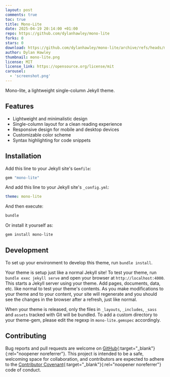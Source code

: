 ```yaml
---
layout: post
comments: true
toc: true
title: Mono-Lite
date: 2025-04-19 20:14:00 +01:00
repo: https://github.com/dylanhawley/mono-lite
forks: 0
stars: 0
download: https://github.com/dylanhawley/mono-lite/archive/refs/heads/main.zip
author: Dylan Hawley
thumbnail: mono-lite.png
license: MIT
license_link: https://opensource.org/license/mit
carousel:
  - 'screenshot.png'
---
```


Mono-lite, a lightweight single-column Jekyll theme.

## Features

- Lightweight and minimalistic design
- Single-column layout for a clean reading experience
- Responsive design for mobile and desktop devices
- Customizable color scheme
- Syntax highlighting for code snippets

## Installation

Add this line to your Jekyll site's `Gemfile`:

```ruby
gem "mono-lite"
```

And add this line to your Jekyll site's `_config.yml`:

```yaml
theme: mono-lite
```

And then execute:

```bash
bundle
```

Or install it yourself as:

```bash
gem install mono-lite
```

## Development

To set up your environment to develop this theme, run `bundle install`.

Your theme is setup just like a normal Jekyll site! To test your theme, run `bundle exec jekyll serve` and open your browser at `http://localhost:4000`. This starts a Jekyll server using your theme. Add pages, documents, data, etc. like normal to test your theme's contents. As you make modifications to your theme and to your content, your site will regenerate and you should see the changes in the browser after a refresh, just like normal.

When your theme is released, only the files in `_layouts`, `_includes`, `_sass` and `assets` tracked with Git will be bundled.
To add a custom directory to your theme-gem, please edit the regexp in `mono-lite.gemspec` accordingly.

## Contributing

Bug reports and pull requests are welcome on [GitHub](https://github.com/dylanhawley/mono-lite/compare){:target="_blank"}{:rel="noopener noreferrer"}. This project is intended to be a safe, welcoming space for collaboration, and contributors are expected to adhere to the [Contributor Covenant](http://contributor-covenant.org){:target="_blank"}{:rel="noopener noreferrer"} code of conduct.
